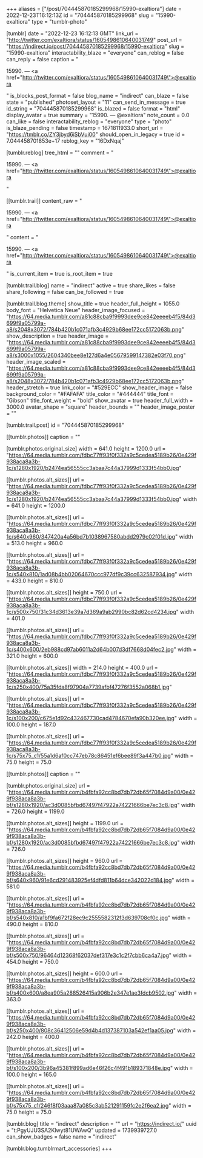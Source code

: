 +++
aliases = ["/post/704445870185299968/15990-exaltiora"]
date = 2022-12-23T16:12:13Z
id = "704445870185299968"
slug = "15990-exaltiora"
type = "tumblr-photo"

[tumblr]
date = "2022-12-23 16:12:13 GMT"
link_url = "http://twitter.com/exaltiora/status/1605498610640031749"
post_url = "https://indirect.io/post/704445870185299968/15990-exaltiora"
slug = "15990-exaltiora"
interactability_blaze = "everyone"
can_reblog = false
can_reply = false
caption = "<p>15990. — <a href=\"http://twitter.com/exaltiora/status/1605498610640031749\">@exaltiora</a></p>"
is_blocks_post_format = false
blog_name = "indirect"
can_blaze = false
state = "published"
photoset_layout = "11"
can_send_in_message = true
id_string = "704445870185299968"
is_blazed = false
format = "html"
display_avatar = true
summary = "15990. — @exaltiora"
note_count = 0.0
can_like = false
interactability_reblog = "everyone"
type = "photo"
is_blaze_pending = false
timestamp = 1671811933.0
short_url = "https://tmblr.co/ZY3jbyd6iSbVui00"
should_open_in_legacy = true
id = 7.044458701853e+17
reblog_key = "16DxNqaj"

[tumblr.reblog]
tree_html = ""
comment = "<p>15990. — <a href=\"http://twitter.com/exaltiora/status/1605498610640031749\">@exaltiora</a></p>"

[[tumblr.trail]]
content_raw = "<p>15990. — <a href=\"http://twitter.com/exaltiora/status/1605498610640031749\">@exaltiora</a></p>"
content = "<p>15990. &mdash; <a href=\"http://twitter.com/exaltiora/status/1605498610640031749\">@exaltiora</a></p>"
is_current_item = true
is_root_item = true

[tumblr.trail.blog]
name = "indirect"
active = true
share_likes = false
share_following = false
can_be_followed = true

[tumblr.trail.blog.theme]
show_title = true
header_full_height = 1055.0
body_font = "Helvetica Neue"
header_image_focused = "https://64.media.tumblr.com/a81c88cba9f9993dee9ce842eeeeb4f5/84d3699f9a05799a-a8/s2048x3072/784b420b1c071afb3c4929b68ee172cc5172063b.png"
show_description = true
header_image = "https://64.media.tumblr.com/a81c88cba9f9993dee9ce842eeeeb4f5/84d3699f9a05799a-a8/s3000x1055/2604340bee8e127d6a4e05679599147382e03f70.png"
header_image_scaled = "https://64.media.tumblr.com/a81c88cba9f9993dee9ce842eeeeb4f5/84d3699f9a05799a-a8/s2048x3072/784b420b1c071afb3c4929b68ee172cc5172063b.png"
header_stretch = true
link_color = "#529ECC"
show_header_image = false
background_color = "#FAFAFA"
title_color = "#444444"
title_font = "Gibson"
title_font_weight = "bold"
show_avatar = true
header_full_width = 3000.0
avatar_shape = "square"
header_bounds = ""
header_image_poster = ""

[tumblr.trail.post]
id = "704445870185299968"

[[tumblr.photos]]
caption = ""

[tumblr.photos.original_size]
width = 641.0
height = 1200.0
url = "https://64.media.tumblr.com/fdbc77ff93f0f332a9c5cedea5189b26/0e429f938aca8a3b-1c/s1280x1920/b2474ea56555cc3abaa7c44a37999d1333f54bb0.jpg"

[[tumblr.photos.alt_sizes]]
url = "https://64.media.tumblr.com/fdbc77ff93f0f332a9c5cedea5189b26/0e429f938aca8a3b-1c/s1280x1920/b2474ea56555cc3abaa7c44a37999d1333f54bb0.jpg"
width = 641.0
height = 1200.0

[[tumblr.photos.alt_sizes]]
url = "https://64.media.tumblr.com/fdbc77ff93f0f332a9c5cedea5189b26/0e429f938aca8a3b-1c/s640x960/347420a4a56bd7b1038967580abdd2979c02f01d.jpg"
width = 513.0
height = 960.0

[[tumblr.photos.alt_sizes]]
url = "https://64.media.tumblr.com/fdbc77ff93f0f332a9c5cedea5189b26/0e429f938aca8a3b-1c/s540x810/1ad08b4bb02064670ccc977df9c39cc632587934.jpg"
width = 433.0
height = 810.0

[[tumblr.photos.alt_sizes]]
height = 750.0
url = "https://64.media.tumblr.com/fdbc77ff93f0f332a9c5cedea5189b26/0e429f938aca8a3b-1c/s500x750/31c34d3613e39a7d369a9ab2990bc82d62cd4234.jpg"
width = 401.0

[[tumblr.photos.alt_sizes]]
url = "https://64.media.tumblr.com/fdbc77ff93f0f332a9c5cedea5189b26/0e429f938aca8a3b-1c/s400x600/2eb988cd97ab6011a2d64b007d3df7668d04fec2.jpg"
width = 321.0
height = 600.0

[[tumblr.photos.alt_sizes]]
width = 214.0
height = 400.0
url = "https://64.media.tumblr.com/fdbc77ff93f0f332a9c5cedea5189b26/0e429f938aca8a3b-1c/s250x400/75a35fda8f97904a7739afbf47276f3552a068b1.jpg"

[[tumblr.photos.alt_sizes]]
url = "https://64.media.tumblr.com/fdbc77ff93f0f332a9c5cedea5189b26/0e429f938aca8a3b-1c/s100x200/c675e1d92c432467730cad4784670efa90b320ee.jpg"
width = 100.0
height = 187.0

[[tumblr.photos.alt_sizes]]
url = "https://64.media.tumblr.com/fdbc77ff93f0f332a9c5cedea5189b26/0e429f938aca8a3b-1c/s75x75_c1/55a1d6af0cc747eb78c86451ef6bee89f3a447b0.jpg"
width = 75.0
height = 75.0

[[tumblr.photos]]
caption = ""

[tumblr.photos.original_size]
url = "https://64.media.tumblr.com/b4fbfa92cc8bd7db72db65f7084d9a00/0e429f938aca8a3b-bf/s1280x1920/ac3d0085bfbd67497f47922a74221666be7ec3c8.jpg"
width = 726.0
height = 1199.0

[[tumblr.photos.alt_sizes]]
height = 1199.0
url = "https://64.media.tumblr.com/b4fbfa92cc8bd7db72db65f7084d9a00/0e429f938aca8a3b-bf/s1280x1920/ac3d0085bfbd67497f47922a74221666be7ec3c8.jpg"
width = 726.0

[[tumblr.photos.alt_sizes]]
height = 960.0
url = "https://64.media.tumblr.com/b4fbfa92cc8bd7db72db65f7084d9a00/0e429f938aca8a3b-bf/s640x960/91e6cd291483925ef4dfd811b64dce342022d184.jpg"
width = 581.0

[[tumblr.photos.alt_sizes]]
url = "https://64.media.tumblr.com/b4fbfa92cc8bd7db72db65f7084d9a00/0e429f938aca8a3b-bf/s540x810/a1bf9fa672f28ec9c2555582312f3d639708cf0c.jpg"
width = 490.0
height = 810.0

[[tumblr.photos.alt_sizes]]
url = "https://64.media.tumblr.com/b4fbfa92cc8bd7db72db65f7084d9a00/0e429f938aca8a3b-bf/s500x750/96464d12368f62037def317e3c1c2f7cbb6ca4a7.jpg"
width = 454.0
height = 750.0

[[tumblr.photos.alt_sizes]]
height = 600.0
url = "https://64.media.tumblr.com/b4fbfa92cc8bd7db72db65f7084d9a00/0e429f938aca8a3b-bf/s400x600/a8ea905a288526415a906b2e347e1ae3fdcb9502.jpg"
width = 363.0

[[tumblr.photos.alt_sizes]]
url = "https://64.media.tumblr.com/b4fbfa92cc8bd7db72db65f7084d9a00/0e429f938aca8a3b-bf/s250x400/808c36412506e59d4b4d137387103a542ef1aa05.jpg"
width = 242.0
height = 400.0

[[tumblr.photos.alt_sizes]]
url = "https://64.media.tumblr.com/b4fbfa92cc8bd7db72db65f7084d9a00/0e429f938aca8a3b-bf/s100x200/3b96a45381f899ad6e46f26c4f491b189371848e.jpg"
width = 100.0
height = 165.0

[[tumblr.photos.alt_sizes]]
url = "https://64.media.tumblr.com/b4fbfa92cc8bd7db72db65f7084d9a00/0e429f938aca8a3b-bf/s75x75_c1/246f8f03aaa87a085c3ab521291159fc2e2f6ea2.jpg"
width = 75.0
height = 75.0

[tumblr.blog]
title = "indirect"
description = ""
url = "https://indirect.io/"
uuid = "t:PgyUJU3SA2Klwyt81UWAwQ"
updated = 1739939727.0
can_show_badges = false
name = "indirect"

[tumblr.blog.tumblrmart_accessories]
+++
